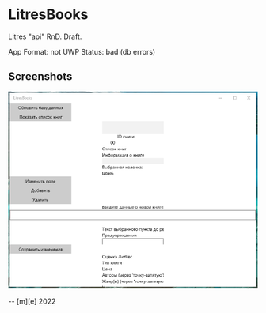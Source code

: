 # LitresBooks

Litres "api" RnD. Draft.

App Format: not UWP
Status: bad (db errors)

## Screenshots
![showcase](Images/Shot1.png)

-- [m][e] 2022